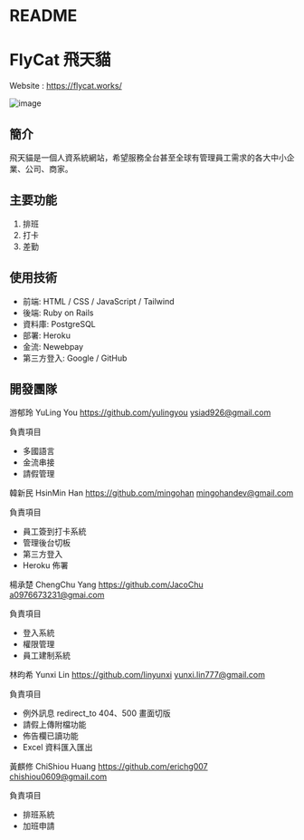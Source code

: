 # README

# FlyCat 飛天貓

Website : https://flycat.works/

![image](https://i.imgur.com/pjzs1pc.png)

## 簡介

飛天貓是一個人資系統網站，希望服務全台甚至全球有管理員工需求的各大中小企業、公司、商家。

## 主要功能

1. 排班
2. 打卡
3. 差勤

## 使用技術

- 前端: HTML / CSS / JavaScript / Tailwind
- 後端: Ruby on Rails
- 資料庫: PostgreSQL
- 部署: Heroku
- 金流: Newebpay
- 第三方登入: Google / GitHub

## 開發團隊

游郁玲 YuLing You
https://github.com/yulingyou
ysiad926@gmail.com

負責項目

- 多國語言
- 金流串接
- 請假管理

韓新民 HsinMin Han
https://github.com/mingohan
mingohandev@gmail.com

負責項目

- 員工簽到打卡系統
- 管理後台切板
- 第三方登入
- Heroku 佈署

楊承楚 ChengChu Yang
https://github.com/JacoChu
a0976673231@gmai.com

負責項目

- 登入系統
- 權限管理
- 員工建制系統

林昀希 Yunxi Lin
https://github.com/linyunxi
yunxi.lin777@gmail.com

負責項目

- 例外訊息 redirect_to 404、500 畫面切版
- 請假上傳附檔功能
- 佈告欄已讀功能
- Excel 資料匯入匯出

黃麒修 ChiShiou Huang
https://github.com/erichg007
chishiou0609@gmail.com

負責項目

- 排班系統
- 加班申請
